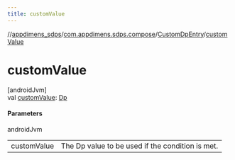 ```yaml
---
title: customValue
---
```

//[appdimens_sdps](../../../index.html)/[com.appdimens.sdps.compose](../index.html)/[CustomDpEntry](index.html)/[customValue](custom-value.html)



# customValue



[androidJvm]\
val [customValue](custom-value.html): [Dp](https://developer.android.com/reference/kotlin/androidx/compose/ui/unit/Dp.html)



#### Parameters


androidJvm

| | |
|---|---|
| customValue | The Dp value to be used if the condition is met. |



